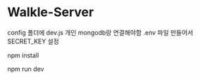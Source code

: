 # Walkle-Server

config 폴더에 dev.js 개인 mongodb랑 연결해야함
.env 파일 만들어서 SECRET_KEY 설정

npm install

npm run dev

